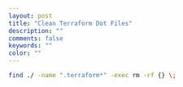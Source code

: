 ```yaml
---
layout: post
title: "Clean Terraform Dot Files"
description: ""
comments: false
keywords: ""
color: ""
---
```


```bash
find ./ -name ".terraform*" -exec rm -rf {} \;
```